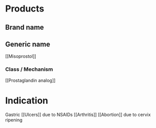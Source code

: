 # Products

## Brand name


## Generic name
[[Misoprostol]]

### Class / Mechanism
[[Prostaglandin analog]]

# Indication
Gastric [[Ulcers]] due to NSAIDs
[[Arthritis]]
[[Abortion]] due to cervix ripening
